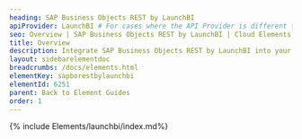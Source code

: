 ```yaml
---
heading: SAP Business Objects REST by LaunchBI
apiProvider: LaunchBI # For cases where the API Provider is different than the element name. e;g;, ServiceNow vs. ServiceNow Oauth
seo: Overview | SAP Business Objects REST by LaunchBI | Cloud Elements API Docs
title: Overview
description: Integrate SAP Business Objects REST by LaunchBI into your application via the Cloud Elements APIs.
layout: sidebarelementdoc
breadcrumbs: /docs/elements.html
elementKey: sapborestbylaunchbi
elementId: 6251
parent: Back to Element Guides
order: 1
---
```


{% include Elements/launchbi/index.md%}
